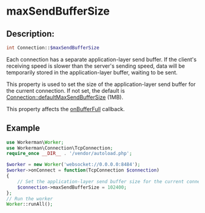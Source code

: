 # maxSendBufferSize
## Description:
```php
int Connection::$maxSendBufferSize
```

Each connection has a separate application-layer send buffer. If the client's receiving speed is slower than the server's sending speed, data will be temporarily stored in the application-layer buffer, waiting to be sent.

This property is used to set the size of the application-layer send buffer for the current connection. If not set, the default is [Connection::defaultMaxSendBufferSize](default-max-send-buffer-size.md) (1MB).

This property affects the [onBufferFull](../worker/on-buffer-full.md) callback.


## Example

```php
use Workerman\Worker;
use Workerman\Connection\TcpConnection;
require_once __DIR__ . '/vendor/autoload.php';

$worker = new Worker('websocket://0.0.0.0:8484');
$worker->onConnect = function(TcpConnection $connection)
{
    // Set the application-layer send buffer size for the current connection to 102400 bytes
    $connection->maxSendBufferSize = 102400;
};
// Run the worker
Worker::runAll();
```
